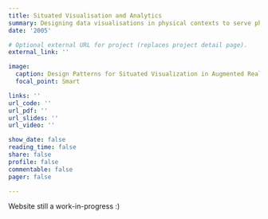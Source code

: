 ```yaml
---
title: Situated Visualisation and Analytics
summary: Designing data visualisations in physical contexts to serve physical and analytical tasks.
date: '2005'

# Optional external URL for project (replaces project detail page).
external_link: ''

image:
  caption: Design Patterns for Situated Visualization in Augmented Reality
  focal_point: Smart

links: ''
url_code: ''
url_pdf: ''
url_slides: ''
url_video: ''

show_date: false
reading_time: false
share: false
profile: false
commentable: false
pager: false

---
```


Website still a work-in-progress :)
